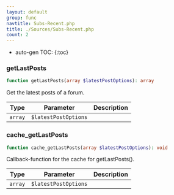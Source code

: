```yaml
---
layout: default
group: func
navtitle: Subs-Recent.php
title: ./Sources/Subs-Recent.php
count: 2
---
```

* auto-gen TOC:
{:toc}
### getLastPosts

```php
function getLastPosts(array $latestPostOptions): array
```
Get the latest posts of a forum.



Type|Parameter|Description
---|---|---
`array`|`$latestPostOptions`|

### cache_getLastPosts

```php
function cache_getLastPosts(array $latestPostOptions): void
```
Callback-function for the cache for getLastPosts().



Type|Parameter|Description
---|---|---
`array`|`$latestPostOptions`|

